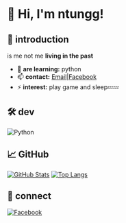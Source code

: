 # 👋 Hi, I'm ntungg!

## 🚀 introduction
is me not me **living in the past**

- 🔭 **are learning:** python
- 📫 **contact:** [Email](mailto:ntungg124@gmail.com)|[Facebook](https://www.facebook.com/profile.php?id=61568760124748)
- ⚡ **interest:** play game and sleep💤💤

## 🛠 dev
![Python](https://img.shields.io/badge/Python-3776AB?style=for-the-badge&logo=python&logoColor=white)

## 📈 GitHub
[![GitHub Stats](https://github-readme-stats.vercel.app/api?username=YOUR-USERNAME&show_icons=true&theme=dark)](https://github.com/YOUR-USERNAME)
[![Top Langs](https://github-readme-stats.vercel.app/api/top-langs/?username=YOUR-USERNAME&layout=compact&theme=dark)](https://github.com/YOUR-USERNAME)

## 🔗 connect
[![Facebook](https://img.shields.io/badge/Facebook-1877F2?style=flat&logo=facebook&logoColor=white)](https://www.facebook.com/profile.php?id=61568760124748)
